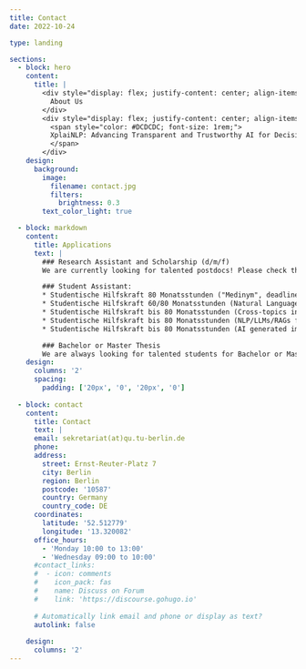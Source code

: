 ```yaml
---
title: Contact
date: 2022-10-24

type: landing

sections:
  - block: hero
    content:
      title: |
        <div style="display: flex; justify-content: center; align-items: center; text-align: center; height: 10vh;">
          About Us
        </div>
        <div style="display: flex; justify-content: center; align-items: center; text-align: center; height: 10vh;">
          <span style="color: #DCDCDC; font-size: 1rem;">
          XplaiNLP: Advancing Transparent and Trustworthy AI for Decision Support in High-Stakes Domains
          </span>
        </div>
    design:
      background:
        image: 
          filename: contact.jpg
          filters:
            brightness: 0.3
        text_color_light: true

  - block: markdown
    content:
      title: Applications
      text: |
        ### Research Assistant and Scholarship (d/m/f)
        We are currently looking for talented postdocs! Please check this [website](https://www.tu.berlin/en/qu/about-us/job-offers) for open positions.

        ### Student Assistant:
        * Studentische Hilfskraft 80 Monatsstunden ("Medinym", deadline 09.01.2025) [TUB-Stellenticket](https://www.jobs.tu-berlin.de/stellenausschreibungen/190255)
        * Studentische Hilfskraft 60/80 Monatsstunden (Natural Language Processing) [download via TUB-Cloud](https://tubcloud.tu-berlin.de/s/CbbBDQFK8DkbzKy)
        * Studentische Hilfskraft bis 80 Monatsstunden (Cross-topics incl. web design, social media, MVP creation and testing, deadline 31.01.2025) [via DFKI](https://jobs.dfki.de/ausschreibung/studentische-hilfskraft-mwdx-fr-20hwoche-575928.html)
        * Studentische Hilfskraft bis 80 Monatsstunden (NLP/LLMs/RAGs for fact-checking, deadline 31.01.2025) [via DFKI](https://jobs.dfki.de/ausschreibung/studentische-hilfskraft-mwdx-fr-20hwoche-575990.html)
        * Studentische Hilfskraft bis 80 Monatsstunden (AI generated image detection, deadline 31.01.2025) [via DFKI](https://jobs.dfki.de/ausschreibung/studentische-hilfkraft-mwdx-fr-ai-generated-image-detection-20hwoche--575968.html)

        ### Bachelor or Master Thesis
        We are always looking for talented students for Bachelor or Master Thesis. Please check the [website](https://www.tu.berlin/en/qu/study-and-teaching/theses) for more information.
    design:
      columns: '2'
      spacing:
        padding: ['20px', '0', '20px', '0']
  
  - block: contact
    content:
      title: Contact
      text: |
      email: sekretariat(at)qu.tu-berlin.de
      phone: 
      address:
        street: Ernst-Reuter-Platz 7
        city: Berlin
        region: Berlin
        postcode: '10587'
        country: Germany
        country_code: DE
      coordinates:
        latitude: '52.512779'
        longitude: '13.320082'
      office_hours:
        - 'Monday 10:00 to 13:00'
        - 'Wednesday 09:00 to 10:00'
      #contact_links:
      #  - icon: comments
      #    icon_pack: fas
      #    name: Discuss on Forum
      #    link: 'https://discourse.gohugo.io'
    
      # Automatically link email and phone or display as text?
      autolink: false
    
    design:
      columns: '2'
---
```

